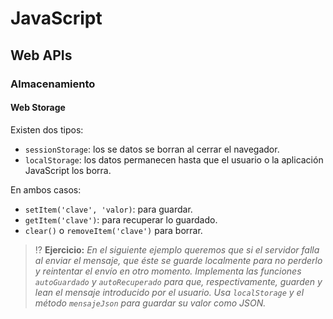 # JavaScript
## Web APIs

### Almacenamiento

#### Web Storage

Existen dos tipos:

- `sessionStorage`: los se datos se borran al cerrar el navegador.
- `localStorage`: los datos permanecen hasta que el usuario o la aplicación JavaScript los borra.

En ambos casos:

- `setItem('clave', 'valor)`: para guardar.
- `getItem('clave')`: para recuperar lo guardado.
- `clear()` o `removeItem('clave')` para borrar.

> ⁉️ **Ejercicio:** _En el siguiente ejemplo queremos que si el servidor falla al enviar el mensaje, que éste se guarde localmente para no perderlo y reintentar el envío en otro momento. Implementa las funciones `autoGuardado` y `autoRecuperado` para que, respectivamente, guarden y lean el mensaje introducido por el usuario. Usa `localStorage` y el método `mensajeJson` para guardar su valor como JSON._

<div class="codepen" data-height="350" data-theme-id="light" data-default-tab="js,result" data-editable="true" style="opacity:0" data-prefill='{"stylesheets":["https://cdn.jsdelivr.net/npm/bootstrap@5.3.0-alpha1/dist/css/bootstrap.min.css","https://cdn.jsdelivr.net/npm/bootstrap-icons@1.10.3/font/bootstrap-icons.css"]}'>
  <pre data-lang="html">&lt;form id="formulario" class="row g-3" novalidate>
  &lt;div class="col-12">
    &lt;label for="titulo" class="form-label">Título&lt;/label>
    &lt;input type="text" class="form-control" id="titulo" name="titulo" required>
    &lt;div class="invalid-feedback">
      El título es obligatorio
    &lt;/div>
  &lt;/div>
  &lt;div class="col-12">
    &lt;label for="cuerpo" class="form-label">Cuerpo&lt;/label>
    &lt;textarea class="form-control" id="cuerpo" name="cuerpo" rows="3" required>&lt;/textarea>
    &lt;div class="invalid-feedback">
      El texto del cuerpo es obligatorio
    &lt;/div>
  &lt;/div>
  &lt;div class="col-auto">
    &lt;button id="enviar" class="btn btn-primary" type="submit">Enviar&lt;/button>
  &lt;/div>
  &lt;div id="estado" class="col-8 align-self-center text-muted">&lt;/div>
&lt;/form></pre>
  <pre data-lang="css">html { font-size: 60%; padding: 2rem; }</pre>
  <pre data-lang="js">// Servidor mensajes (500 falla, 200 funciona):
const servidorUrl = 'https://httpstat.us/500';
// Elementos a manipular
const titulo = document.getElementById('titulo');
const cuerpo = document.getElementById('cuerpo');
// EJERCICIO: funcionalidad de guardado en el local storage
const autoGuardado = () => {};
const autoRecuperado = () => {};
titulo.onchange = autoGuardado;
cuerpo.onchange = autoGuardado;
window.onload = function() {
  const mensaje = autoRecuperado() || {};
  titulo.value = mensaje.titulo || '';
  cuerpo.value = mensaje.cuerpo || '';
}
const mensajeJson = 
  () => `{"titulo":"${titulo.value}","cuerpo":"${cuerpo.value}"}`;
// Funcionalidad de envío
const enviar = document.getElementById('enviar');
const estado = document.getElementById('estado');
const formulario = document.getElementById('formulario');
formulario.onsubmit = function(e) {
  estado.innerHTML = '';
  formulario.classList.add('was-validated');
  formulario.checkValidity() && enviarPeticion();
  return false;
}
const enviarPeticion = async function() {
  enviar.innerHTML = 
    '&lt;div class="spinner-border spinner-border-sm">&lt;/div> Enviando';
  enviar.disabled = true;
  try {
    const respuesta = await fetch(
      servidorUrl + '?' + new URLSearchParams({sleep: 1000}), 
      { method: 'POST', body: mensajeJson() }
    );
    if (respuesta.ok) { exito(); } else { fallo(); }
  } catch(error) {
    fallo();
  } finally {
    enviar.textContent = 'Enviar';
    enviar.disabled = false;
    formulario.classList.remove('was-validated');
  }
}
const exito = function() {
  localStorage.clear();
  formulario.reset();
  estado.innerHTML = 
    '&lt;i class="bi bi-send-check">&lt;/i> ¡Mensaje enviado!';
}
const fallo = function() {
  estado.innerHTML = 
    '&lt;i class="bi bi-send-exclamation">&lt;/i> Fallo al enviar.';
}
</pre></div>

